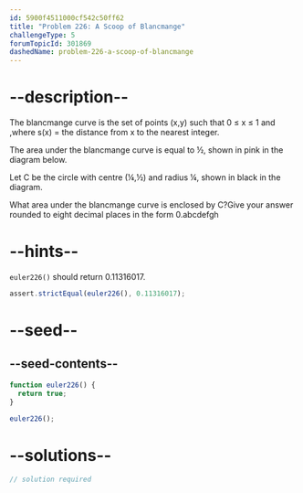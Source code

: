```yaml
---
id: 5900f4511000cf542c50ff62
title: "Problem 226: A Scoop of Blancmange"
challengeType: 5
forumTopicId: 301869
dashedName: problem-226-a-scoop-of-blancmange
---
```


# --description--

The blancmange curve is the set of points (x,y) such that 0 ≤ x ≤ 1 and ,where s(x) = the distance from x to the nearest integer.

The area under the blancmange curve is equal to ½, shown in pink in the diagram below.

Let C be the circle with centre (¼,½) and radius ¼, shown in black in the diagram.

What area under the blancmange curve is enclosed by C?Give your answer rounded to eight decimal places in the form 0.abcdefgh

# --hints--

`euler226()` should return 0.11316017.

```js
assert.strictEqual(euler226(), 0.11316017);
```

# --seed--

## --seed-contents--

```js
function euler226() {
  return true;
}

euler226();
```

# --solutions--

```js
// solution required
```
